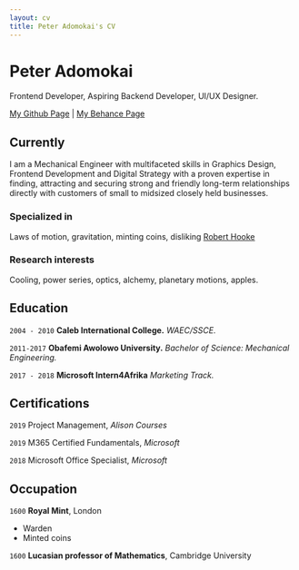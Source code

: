 ```yaml
---
layout: cv
title: Peter Adomokai's CV
---
```

# Peter Adomokai
Frontend Developer, Aspiring Backend Developer, UI/UX Designer.

<div id="webaddress">
<a href="https://github.com/shoxadomokai">My Github Page</a>
| <a href="https://www.behance.net/ShoxAdomokai">My Behance Page</a>
</div>


## Currently

I am a Mechanical Engineer with multifaceted skills in Graphics Design, Frontend Development and Digital
Strategy with a proven expertise in finding, attracting and securing strong and friendly long-term relationships directly with
customers of small to midsized closely held businesses.

### Specialized in

Laws of motion, gravitation, minting coins, disliking [Robert Hooke](http://en.wikipedia.org/wiki/Robert_Hooke)


### Research interests

Cooling, power series, optics, alchemy, planetary motions, apples.


## Education

`2004 - 2010`
__Caleb International College.__
_WAEC/SSCE._

`2011-2017`
__Obafemi Awolowo University.__
_Bachelor of Science: Mechanical Engineering._

`2017 - 2018`
__Microsoft Intern4Afrika__
_Marketing Track._

## Certifications

`2019`
Project Management, *Alison Courses*

`2019`
M365 Certified Fundamentals, *Microsoft*

`2018`
Microsoft Office Specialist, *Microsoft*


## Occupation

`1600`
__Royal Mint__, London

- Warden
- Minted coins

`1600`
__Lucasian professor of Mathematics__, Cambridge University



<!-- ### Footer

Last updated: May 2013 -->



